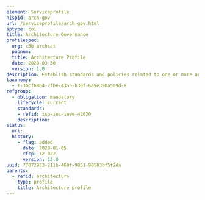 ```yaml
---
element: Serviceprofile
nispid: arch-gov
url: /serviceprofile/arch-gov.html
sptype: coi
title: Architecture Governance
profilespec:
  org: c3b-archcat
  pubnum: 
  title: Architecture Profile
  date: 2020-03-30
  version: 1.0
description: Establish standards and policies related to one or more architectures of interest and their development, and to monitor and facilitate the alignment of the architecture(s) to stakeholder concerns, policies and standards, including organizational and environmental constraints.
taxonomy:
  - T-3bcf6864-7fbe-4355-b30f-6a9e390a5a9d-X
refgroup:
  - obligation: mandatory
    lifecycle: current
    standards: 
    - refid: iso-iec-ieee-42020
    description: 
status:
  uri: 
  history: 
    - flag: added
      date: 2020-01-05
      rfcp: 12-022
      version: 13.0
uuid: 77072983-211b-468f-9851-90583bf5f2da
parents:
  - refid: architecture
    type: profile
    title: Architecture profile
---
```

